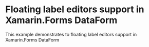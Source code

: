 # Floating label editors support in Xamarin.Forms DataForm 

This example demonstrates to floating label editors support in Xamarin.Forms DataForm
